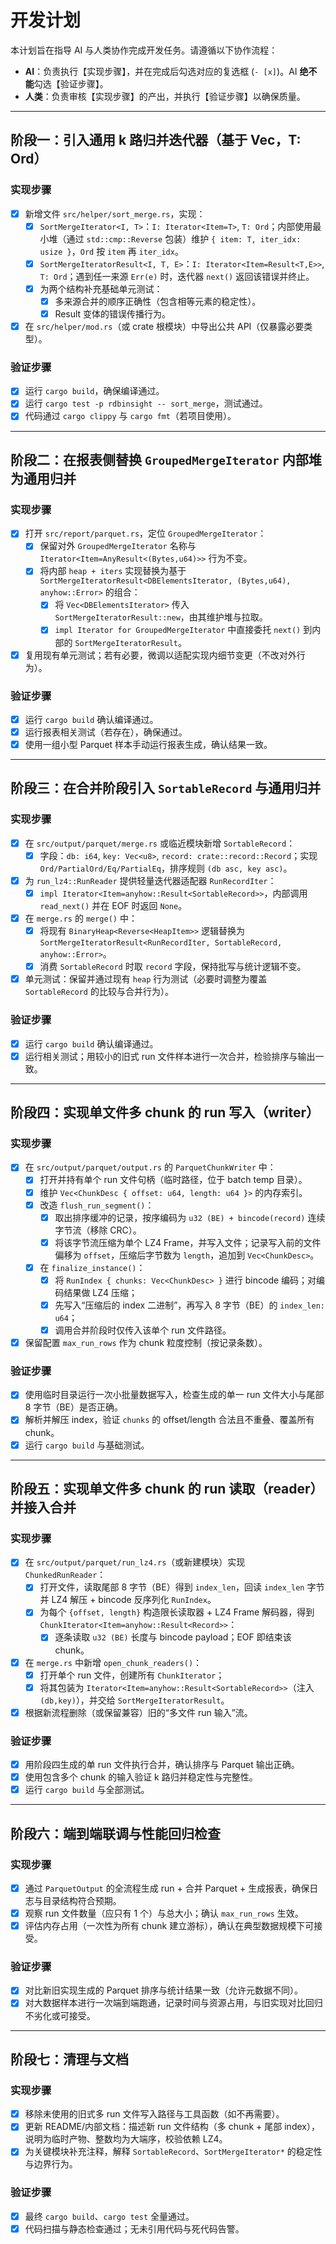 # 开发计划

本计划旨在指导 AI 与人类协作完成开发任务。请遵循以下协作流程：

- **AI**：负责执行【实现步骤】，并在完成后勾选对应的复选框 (`- [x]`)。AI **绝不能**勾选【验证步骤】。
- **人类**：负责审核【实现步骤】的产出，并执行【验证步骤】以确保质量。

---

## 阶段一：引入通用 k 路归并迭代器（基于 Vec<Iterator>，T: Ord）

### 实现步骤

- [x] 新增文件 `src/helper/sort_merge.rs`，实现：
  - [x] `SortMergeIterator<I, T>`：`I: Iterator<Item=T>`, `T: Ord`；内部使用最小堆（通过 `std::cmp::Reverse` 包装）维护 `{ item: T, iter_idx: usize }`，`Ord` 按 `item` 再 `iter_idx`。
  - [x] `SortMergeIteratorResult<I, T, E>`：`I: Iterator<Item=Result<T,E>>`, `T: Ord`；遇到任一来源 `Err(e)` 时，迭代器 `next()` 返回该错误并终止。
  - [x] 为两个结构补充基础单元测试：
    - [x] 多来源合并的顺序正确性（包含相等元素的稳定性）。
    - [x] Result 变体的错误传播行为。
- [x] 在 `src/helper/mod.rs`（或 crate 根模块）中导出公共 API（仅暴露必要类型）。

### 验证步骤

- [x] 运行 `cargo build`，确保编译通过。
- [x] 运行 `cargo test -p rdbinsight -- sort_merge`，测试通过。
- [x] 代码通过 `cargo clippy` 与 `cargo fmt`（若项目使用）。

---

## 阶段二：在报表侧替换 `GroupedMergeIterator` 内部堆为通用归并

### 实现步骤

- [x] 打开 `src/report/parquet.rs`，定位 `GroupedMergeIterator`：
  - [x] 保留对外 `GroupedMergeIterator` 名称与 `Iterator<Item=AnyResult<(Bytes,u64)>>` 行为不变。
  - [x] 将内部 `heap + iters` 实现替换为基于 `SortMergeIteratorResult<DBElementsIterator, (Bytes,u64), anyhow::Error>` 的组合：
    - [x] 将 `Vec<DBElementsIterator>` 传入 `SortMergeIteratorResult::new`，由其维护堆与拉取。
    - [x] `impl Iterator for GroupedMergeIterator` 中直接委托 `next()` 到内部的 `SortMergeIteratorResult`。
- [x] 复用现有单元测试；若有必要，微调以适配实现内细节变更（不改对外行为）。

### 验证步骤

- [x] 运行 `cargo build` 确认编译通过。
- [x] 运行报表相关测试（若存在），确保通过。
- [x] 使用一组小型 Parquet 样本手动运行报表生成，确认结果一致。

---

## 阶段三：在合并阶段引入 `SortableRecord` 与通用归并

### 实现步骤

- [x] 在 `src/output/parquet/merge.rs` 或临近模块新增 `SortableRecord`：
  - [x] 字段：`db: i64`, `key: Vec<u8>`, `record: crate::record::Record`；实现 `Ord/PartialOrd/Eq/PartialEq`，排序规则 `(db asc, key asc)`。
- [x] 为 `run_lz4::RunReader` 提供轻量迭代器适配器 `RunRecordIter`：
  - [x] `impl Iterator<Item=anyhow::Result<SortableRecord>>`，内部调用 `read_next()` 并在 EOF 时返回 `None`。
- [x] 在 `merge.rs` 的 `merge()` 中：
  - [x] 将现有 `BinaryHeap<Reverse<HeapItem>>` 逻辑替换为 `SortMergeIteratorResult<RunRecordIter, SortableRecord, anyhow::Error>`。
  - [x] 消费 `SortableRecord` 时取 `record` 字段，保持批写与统计逻辑不变。
- [x] 单元测试：保留并通过现有 `heap` 行为测试（必要时调整为覆盖 `SortableRecord` 的比较与合并行为）。

### 验证步骤

- [x] 运行 `cargo build` 确认编译通过。
- [x] 运行相关测试；用较小的旧式 run 文件样本进行一次合并，检验排序与输出一致。

---

## 阶段四：实现单文件多 chunk 的 run 写入（writer）

### 实现步骤

- [x] 在 `src/output/parquet/output.rs` 的 `ParquetChunkWriter` 中：
  - [x] 打开并持有单个 run 文件句柄（临时路径，位于 batch temp 目录）。
  - [x] 维护 `Vec<ChunkDesc { offset: u64, length: u64 }>` 的内存索引。
  - [x] 改造 `flush_run_segment()`：
    - [x] 取出排序缓冲的记录，按序编码为 `u32 (BE) + bincode(record)` 连续字节流（移除 CRC）。
    - [x] 将该字节流压缩为单个 LZ4 Frame，并写入文件；记录写入前的文件偏移为 `offset`，压缩后字节数为 `length`，追加到 `Vec<ChunkDesc>`。
  - [x] 在 `finalize_instance()`：
    - [x] 将 `RunIndex { chunks: Vec<ChunkDesc> }` 进行 bincode 编码；对编码结果做 LZ4 压缩；
    - [x] 先写入“压缩后的 index 二进制”，再写入 8 字节（BE）的 `index_len: u64`；
    - [x] 调用合并阶段时仅传入该单个 run 文件路径。
- [x] 保留配置 `max_run_rows` 作为 chunk 粒度控制（按记录条数）。

### 验证步骤

- [x] 使用临时目录运行一次小批量数据写入，检查生成的单一 run 文件大小与尾部 8 字节（BE）是否正确。
- [x] 解析并解压 index，验证 `chunks` 的 offset/length 合法且不重叠、覆盖所有 chunk。
- [x] 运行 `cargo build` 与基础测试。

---

## 阶段五：实现单文件多 chunk 的 run 读取（reader）并接入合并

### 实现步骤

- [x] 在 `src/output/parquet/run_lz4.rs`（或新建模块）实现 `ChunkedRunReader`：
  - [x] 打开文件，读取尾部 8 字节（BE）得到 `index_len`，回读 `index_len` 字节并 LZ4 解压 + bincode 反序列化 `RunIndex`。
  - [x] 为每个 `{offset, length}` 构造限长读取器 + LZ4 Frame 解码器，得到 `ChunkIterator<Item=anyhow::Result<Record>>`：
    - [x] 逐条读取 `u32 (BE)` 长度与 bincode payload；EOF 即结束该 chunk。
- [x] 在 `merge.rs` 中新增 `open_chunk_readers()`：
  - [x] 打开单个 run 文件，创建所有 `ChunkIterator`；
  - [x] 将其包装为 `Iterator<Item=anyhow::Result<SortableRecord>>`（注入 `(db,key)`），并交给 `SortMergeIteratorResult`。
- [x] 根据新流程删除（或保留兼容）旧的“多文件 run 输入”流。

### 验证步骤

- [x] 用阶段四生成的单 run 文件执行合并，确认排序与 Parquet 输出正确。
- [x] 使用包含多个 chunk 的输入验证 k 路归并稳定性与完整性。
- [x] 运行 `cargo build` 与全部测试。

---

## 阶段六：端到端联调与性能回归检查

### 实现步骤

- [x] 通过 `ParquetOutput` 的全流程生成 run + 合并 Parquet + 生成报表，确保日志与目录结构符合预期。
- [x] 观察 run 文件数量（应只有 1 个）与总大小；确认 `max_run_rows` 生效。
- [x] 评估内存占用（一次性为所有 chunk 建立游标），确认在典型数据规模下可接受。

### 验证步骤

- [x] 对比新旧实现生成的 Parquet 排序与统计结果一致（允许元数据不同）。
- [x] 对大数据样本进行一次端到端跑通，记录时间与资源占用，与旧实现对比回归不劣化或可接受。

---

## 阶段七：清理与文档

### 实现步骤

- [x] 移除未使用的旧式多 run 文件写入路径与工具函数（如不再需要）。
- [x] 更新 README/内部文档：描述新 run 文件结构（多 chunk + 尾部 index），说明为临时产物、整数均为大端序，校验依赖 LZ4。
- [x] 为关键模块补充注释，解释 `SortableRecord`、`SortMergeIterator*` 的稳定性与边界行为。

### 验证步骤

- [x] 最终 `cargo build`、`cargo test` 全量通过。
- [x] 代码扫描与静态检查通过；无未引用代码与死代码告警。
